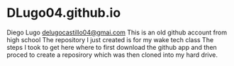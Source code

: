 # DLugo04.github.io
 Diego Lugo
 delugocastillo04@gmai.com
This is an old github account from high school 
The repository I just created is for my wake tech class
The steps I took to get here where to first download the github app and then proced to create a reposirory which was then cloned into my hard drive.
